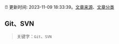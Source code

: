 :alarm_clock: 更新时间: 2023-11-09 18:33:39。[文章来源](/README.md)、[文章分类](/TAGS.md)

## Git、SVN


> 关键字：`Git`、`SVN`




